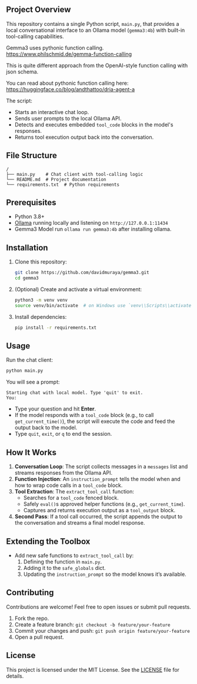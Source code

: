 ## Project Overview

This repository contains a single Python script, `main.py`, that provides a local conversational interface to an Ollama model (`gemma3:4b`) with built-in tool-calling capabilities. 

Gemma3 uses pythonic function calling. https://www.philschmid.de/gemma-function-calling

This is quite different approach from the OpenAI-style function calling with json schema.

You can read about pythonic function calling here: https://huggingface.co/blog/andthattoo/dria-agent-a

The script:

- Starts an interactive chat loop.
- Sends user prompts to the local Ollama API.
- Detects and executes embedded `tool_code` blocks in the model's responses.
- Returns tool execution output back into the conversation.

## File Structure

```
/  
├── main.py    # Chat client with tool-calling logic
└── README.md  # Project documentation
└── requirements.txt  # Python requirements
```

## Prerequisites

- Python 3.8+
- [Ollama](https://ollama.com/) running locally and listening on `http://127.0.0.1:11434`
- Gemma3 Model run `ollama run gemma3:4b` after installing ollama.

## Installation

1. Clone this repository:
   ```bash
   git clone https://github.com/davidmuraya/gemma3.git
   cd gemma3
   ```

2. (Optional) Create and activate a virtual environment:
   ```bash
   python3 -m venv venv
   source venv/bin/activate  # on Windows use `venv\\Scripts\\activate`
   ```

3. Install dependencies:
   ```bash
   pip install -r requirements.txt
   ```

## Usage

Run the chat client:

```bash
python main.py
```

You will see a prompt:

```
Starting chat with local model. Type 'quit' to exit.
You:
```

- Type your question and hit **Enter**.
- If the model responds with a `tool_code` block (e.g., to call `get_current_time()`), the script will execute the code and feed the output back to the model.
- Type `quit`, `exit`, or `q` to end the session.

## How It Works

1. **Conversation Loop**: The script collects messages in a `messages` list and streams responses from the Ollama API.
2. **Function Injection**: An `instruction_prompt` tells the model when and how to wrap code calls in a ````tool_code```` block.
3. **Tool Extraction**: The `extract_tool_call` function:
   - Searches for a ````tool_code```` fenced block.
   - Safely `eval()`s approved helper functions (e.g., `get_current_time`).
   - Captures and returns execution output as a ````tool_output```` block.
4. **Second Pass**: If a tool call occurred, the script appends the output to the conversation and streams a final model response.

## Extending the Toolbox

- Add new safe functions to `extract_tool_call` by:
  1. Defining the function in `main.py`.
  2. Adding it to the `safe_globals` dict.
  3. Updating the `instruction_prompt` so the model knows it’s available.

## Contributing

Contributions are welcome! Feel free to open issues or submit pull requests.

1. Fork the repo.
2. Create a feature branch: `git checkout -b feature/your-feature`
3. Commit your changes and push: `git push origin feature/your-feature`
4. Open a pull request.

## License

This project is licensed under the MIT License. See the [LICENSE](LICENSE) file for details.

